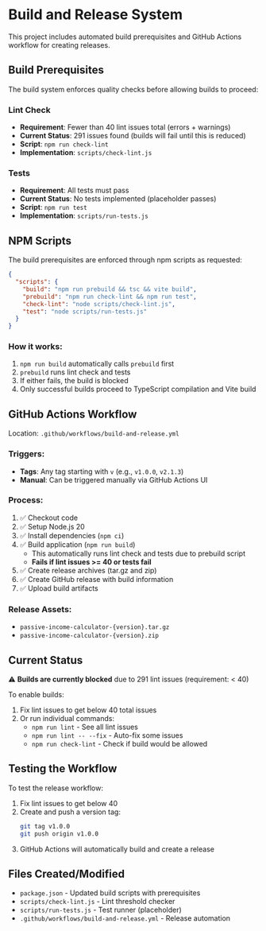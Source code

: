 # Build and Release System

This project includes automated build prerequisites and GitHub Actions workflow for creating releases.

## Build Prerequisites

The build system enforces quality checks before allowing builds to proceed:

### Lint Check
- **Requirement**: Fewer than 40 lint issues total (errors + warnings)
- **Current Status**: 291 issues found (builds will fail until this is reduced)
- **Script**: `npm run check-lint`
- **Implementation**: `scripts/check-lint.js`

### Tests
- **Requirement**: All tests must pass
- **Current Status**: No tests implemented (placeholder passes)
- **Script**: `npm run test`
- **Implementation**: `scripts/run-tests.js`

## NPM Scripts

The build prerequisites are enforced through npm scripts as requested:

```json
{
  "scripts": {
    "build": "npm run prebuild && tsc && vite build",
    "prebuild": "npm run check-lint && npm run test",
    "check-lint": "node scripts/check-lint.js",
    "test": "node scripts/run-tests.js"
  }
}
```

### How it works:
1. `npm run build` automatically calls `prebuild` first
2. `prebuild` runs lint check and tests
3. If either fails, the build is blocked
4. Only successful builds proceed to TypeScript compilation and Vite build

## GitHub Actions Workflow

Location: `.github/workflows/build-and-release.yml`

### Triggers:
- **Tags**: Any tag starting with `v` (e.g., `v1.0.0`, `v2.1.3`)
- **Manual**: Can be triggered manually via GitHub Actions UI

### Process:
1. ✅ Checkout code
2. ✅ Setup Node.js 20
3. ✅ Install dependencies (`npm ci`)
4. ✅ Build application (`npm run build`)
   - This automatically runs lint check and tests due to prebuild script
   - **Fails if lint issues >= 40 or tests fail**
5. ✅ Create release archives (tar.gz and zip)
6. ✅ Create GitHub release with build information
7. ✅ Upload build artifacts

### Release Assets:
- `passive-income-calculator-{version}.tar.gz`
- `passive-income-calculator-{version}.zip`

## Current Status

⚠️ **Builds are currently blocked** due to 291 lint issues (requirement: < 40)

To enable builds:
1. Fix lint issues to get below 40 total issues
2. Or run individual commands:
   - `npm run lint` - See all lint issues
   - `npm run lint -- --fix` - Auto-fix some issues
   - `npm run check-lint` - Check if build would be allowed

## Testing the Workflow

To test the release workflow:

1. Fix lint issues to get below 40
2. Create and push a version tag:
   ```bash
   git tag v1.0.0
   git push origin v1.0.0
   ```
3. GitHub Actions will automatically build and create a release

## Files Created/Modified

- `package.json` - Updated build scripts with prerequisites
- `scripts/check-lint.js` - Lint threshold checker
- `scripts/run-tests.js` - Test runner (placeholder)
- `.github/workflows/build-and-release.yml` - Release automation
